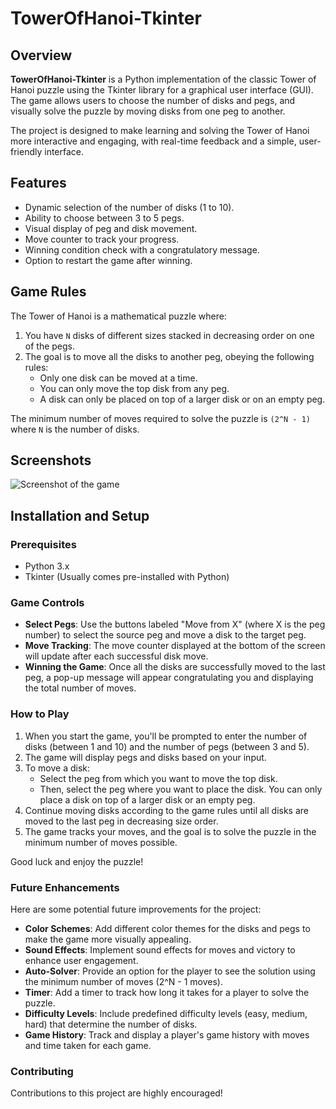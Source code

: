 # TowerOfHanoi-Tkinter

## Overview
**TowerOfHanoi-Tkinter** is a Python implementation of the classic Tower of Hanoi puzzle using the Tkinter library for a graphical user interface (GUI). The game allows users to choose the number of disks and pegs, and visually solve the puzzle by moving disks from one peg to another.

The project is designed to make learning and solving the Tower of Hanoi more interactive and engaging, with real-time feedback and a simple, user-friendly interface.

## Features
- Dynamic selection of the number of disks (1 to 10).
- Ability to choose between 3 to 5 pegs.
- Visual display of peg and disk movement.
- Move counter to track your progress.
- Winning condition check with a congratulatory message.
- Option to restart the game after winning.

## Game Rules
The Tower of Hanoi is a mathematical puzzle where:
1. You have `N` disks of different sizes stacked in decreasing order on one of the pegs.
2. The goal is to move all the disks to another peg, obeying the following rules:
   - Only one disk can be moved at a time.
   - You can only move the top disk from any peg.
   - A disk can only be placed on top of a larger disk or on an empty peg.
   
The minimum number of moves required to solve the puzzle is `(2^N - 1)` where `N` is the number of disks.

## Screenshots
![Screenshot of the game](images/tower_of_hanoi_screenshot.png "Tower of Hanoi Game Screenshot")

## Installation and Setup

### Prerequisites
- Python 3.x
- Tkinter (Usually comes pre-installed with Python)


### Game Controls
- **Select Pegs**: Use the buttons labeled "Move from X" (where X is the peg number) to select the source peg and move a disk to the target peg.
- **Move Tracking**: The move counter displayed at the bottom of the screen will update after each successful disk move.
- **Winning the Game**: Once all the disks are successfully moved to the last peg, a pop-up message will appear congratulating you and displaying the total number of moves.

### How to Play
1. When you start the game, you'll be prompted to enter the number of disks (between 1 and 10) and the number of pegs (between 3 and 5).
2. The game will display pegs and disks based on your input.
3. To move a disk:
   - Select the peg from which you want to move the top disk.
   - Then, select the peg where you want to place the disk. You can only place a disk on top of a larger disk or an empty peg.
4. Continue moving disks according to the game rules until all disks are moved to the last peg in decreasing size order.
5. The game tracks your moves, and the goal is to solve the puzzle in the minimum number of moves possible.

Good luck and enjoy the puzzle!

### Future Enhancements
Here are some potential future improvements for the project:
- **Color Schemes**: Add different color themes for the disks and pegs to make the game more visually appealing.
- **Sound Effects**: Implement sound effects for moves and victory to enhance user engagement.
- **Auto-Solver**: Provide an option for the player to see the solution using the minimum number of moves (2^N - 1 moves).
- **Timer**: Add a timer to track how long it takes for a player to solve the puzzle.
- **Difficulty Levels**: Include predefined difficulty levels (easy, medium, hard) that determine the number of disks.
- **Game History**: Track and display a player's game history with moves and time taken for each game.

### Contributing
Contributions to this project are highly encouraged!
